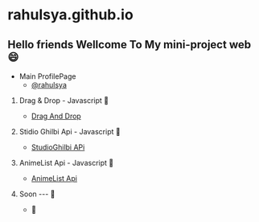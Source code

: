 # rahulsya.github.io
## Hello friends Wellcome To My mini-project web :smile:
- Main ProfilePage
  - [@rahulsya](https://rahulsya.github.io/page/)
1. Drag & Drop - Javascript :frog:
     - [Drag And Drop](https://rahulsya.github.io/warehouse/draganddrop/)
     
2. Stidio Ghilbi Api - Javascript :baby_chick:
     - [StudioGhilbi APi](https://rahulsya.github.io/warehouse/getApi/)
     
3. AnimeList Api - Javascript :snake:
     - [AnimeList Api](https://rahulsya.github.io/warehouse/topAnime/)
4. Soon --- :penguin:
   - :snail:
